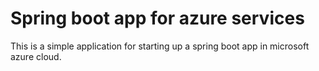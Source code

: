 # Spring boot app for azure services
This is a simple application for starting up a spring boot app in microsoft azure cloud.

